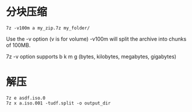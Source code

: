 # 分块压缩
```
7z -v100m a my_zip.7z my_folder/
```
Use the -v option (v is for volume) -v100m will split the archive into chunks of 100MB.

7z -v option supports b k m g (bytes, kilobytes, megabytes, gigabytes)

# 解压
```
7z e asdf.iso.0
7z x a.iso.001 -tudf.split -o output_dir
```
